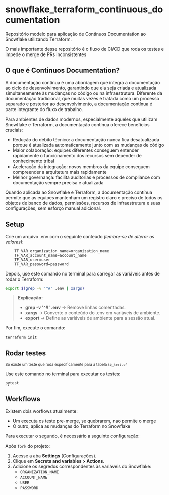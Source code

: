 # snowflake_terraform_continuous_documentation

Repositório modelo para aplicação de Continuos Documentation ao Snowflake utilizando Terraform.

O mais importante desse repositório é o fluxo de CI/CD que roda os testes e impede o merge de PRs inconsistentes

## O que é Continuos Documentation?
A documentação contínua é uma abordagem que integra a documentação ao ciclo de desenvolvimento, garantindo que ela seja 
criada e atualizada simultaneamente às mudanças no código ou na infraestrutura. Diferente da documentação tradicional, 
que muitas vezes é tratada como um processo separado e posterior ao desenvolvimento, a documentação contínua é parte 
integrante do fluxo de trabalho.

Para ambientes de dados modernos, especialmente aqueles que utilizam Snowflake e Terraform, a documentação contínua oferece benefícios cruciais:
- Redução do débito técnico: a documentação nunca fica desatualizada porque é atualizada automaticamente junto com as mudanças de código
- Maior colaboração: equipes diferentes conseguem entender rapidamente o funcionamento dos recursos sem depender de conhecimento tribal
- Aceleração da integração: novos membros da equipe conseguem compreender a arquitetura mais rapidamente
- Melhor governança: facilita auditorias e processos de compliance com documentação sempre precisa e atualizada

Quando aplicada ao Snowflake e Terraform, a documentação contínua permite que as equipes mantenham um registro claro e 
preciso de todos os objetos de banco de dados, permissões, recursos de infraestrutura e suas configurações, 
sem esforço manual adicional.

## Setup

Crie um arquivo .env com o seguinte conteúdo _(lembre-se de alterar os valores)_:

```env
    TF_VAR_organization_name=organization_name
    TF_VAR_account_name=account_name
    TF_VAR_user=user
    TF_VAR_password=password
```

Depois, use este comando no terminal para carregar as variáveis antes de rodar o Terraform:
```bash
export $(grep -v '^#' .env | xargs)
```

> **Explicação:**
>    - **grep -v '^#' .env** → Remove linhas comentadas.
>    - **xargs** → Converte o conteúdo do .env em variáveis de ambiente.
>    - **export** → Define as variáveis de ambiente para a sessão atual.

Por fim, execute o comando:
```bash
terraform init
```

## Rodar testes
<sub>Só existe um teste que roda especificamente para a tabela `tb_test.tf`</sub>

Use este comando no terminal para executar os testes:

```bash
pytest
```

## Workflows

Existem dois worflows atualmente:
- Um executa os teste pre-merge, se quebrarem, nao permite o merge
- O outro, aplica as mudanças do Terraform no Snowflake

Para executar o segundo, é necessário a seguinte configuração:

Após `fork` do projeto:

1. Acesse a aba **Settings** (Configurações). 
2. Clique em **Secrets and variables > Actions**. 
3. Adicione os segredos correspondentes às variáveis do Snowflake:
   - `ORGANIZATION_NAME`
   - `ACCOUNT_NAME`
   - `USER`
   - `PASSWORD`
